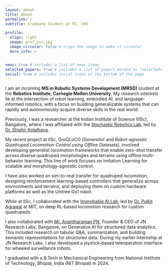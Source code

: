 ```yaml
---
layout: about
title: About
permalink: /
subtitle: Graduate Student at RI, CMU

profile:
  align: right
  image: prof_pic.jpg
  image_circular: false # crops the image to make it circular
  more_info: >


news: true # includes a list of news items
selected_papers: true # includes a list of papers marked as "selected={true}"
social: true # includes social icons at the bottom of the page
---
```


I am an incoming **MS in Robotic Systems Development (MRSD)** student at the **Robotics Institute, Carnegie Mellon University**. My research interests lie at the intersection of robot learning, embodied AI, and language-informed robotics, with a focus on building generalizable systems that can rapidly and autonomously acquire diverse skills in the real world.

Previously, I was a researcher at the Indian Institute of Science (IISc), Bangalore, where I was affiliated with the [Stochastic Robotics Lab](https://www.stochlab.com), led by [Dr. Shishir Kolathaya](https://www.shishirny.com).

My recent project at IISc, GroQLoCO *(Generalist and Robot-agnostic Quadruped Locomotion Control using Offline Datasets)*, involved developing generalist locomotion frameworks that enable zero-shot transfer across diverse quadruped morphologies and terrains using offline multi-behavior learning. This line of work focuses on Imitation Learning for scalable and morphology-agnostic control.

I have also worked on sim-to-real transfer for quadruped locomotion, designing reinforcement learning-based controllers that generalize across environments and terrains, and deploying them on custom hardware platforms as well as the Unitree Go1 robot.

While at IISc, I collaborated with the [Improbable AI Lab](https://cap.csail.mit.edu/improbable-ai-lab-lab-tour), led by [Dr. Pulkit Agrawal](https://people.csail.mit.edu/pulkitag/) at MIT, on deep RL-based locomotion research for custom quadrupeds.

I also collaborated with [Mr. Anantharaman PN](https://www.linkedin.com/in/anantharamanp/), Founder & CEO of JN Research Labs, Bangalore, on Generative AI for structured data analytics. This included research on tabular Q&A, summarization, and building semantic representations for structured data. During my earlier internship at JN Research Labs, I also developed a joystick-based teleoperation interface for wheeled surveillance robots.

I graduated with a B.Tech in Mechanical Engineering from National Institute of Technology, Bhopal, India (NIT Bhopal) in 2024.